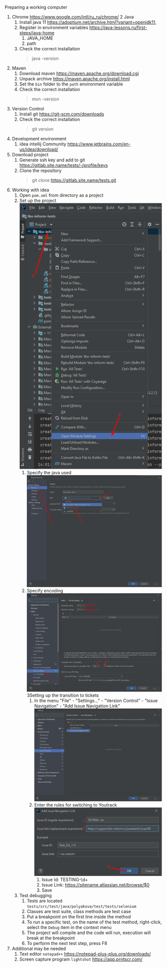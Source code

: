 Preparing a working computer

1. Chrome https://www.google.com/intl/ru_ru/chrome/
   2 Java
   1. Install java 11 https://adoptium.net/archive.html?variant=openjdk11,
   2. Register in environment variables https://java-lessons.ru/first-steps/java-home
      1. JAVA_HOME
      2. path
   3. Check the correct installation
      > java -version
3. Maven
   1. Download maven https://maven.apache.org/download.cgi
   2. Unpack archive https://maven.apache.org/install.html
   3. Set the `bin` folder to the `path` environment variable
   4. Check the correct installation
      >mvn -version
4. Version Control
   1. Install git https://git-scm.com/downloads
   2. Check the correct installation
      > git version
5. Development environment
   1. idea intellij Community https://www.jetbrains.com/en-us/idea/download/
6. Download project
   1. Generate ssh key and add to git https://gitlab.site.name/tests/-/profile/keys
   2. Clone the repository
      >git clone https://gitlab.site.name/tests.git
7. Working with idea
   1. Open `pom.xml` from directory as a project
   2. Set up the project ![workstation7_2.png](./img/workstation7_2.png)
      1. Specify the java used ![workstation7_2_1.png](./img/workstation7_2_1.png)
      2. Specify encoding ![workstation7_2_2.png](./img/workstation7_2_2.png)
      3Setting up the transition to tickets
         1. In the menu "File" - "Settings..." - "Version Control" - "Issue Navigation" - "Add Issue Navigation Link" ![workstation7_2_4_1.png](./img/workstation7_2_4_1.png)
         2. Enter the rules for switching to Youtrack ![workstation7_2_4_2.png](./img/workstation7_2_4_2.png)
            1. Issue Id: TESTING-\d+
            2. Issue Link: https://sitename.atlassian.net/browse/$0
            3. Save
   3. Test debugging
      1. Tests are located `tests/src/test/java/polyakova/test/tests/selenium`
      2. Classes are test suite, class methods are test case
      3. Put a breakpoint on the first line inside the method
      4. To run a specific test, on the name of the test method, right-click, select the `Debug` item in the context menu
      5. The project will compile and the code will run, execution will break at the breakpoint
      6. To perform the next test step, press F8
8. Additional may be needed
   1. Text editor `notepad++` https://notepad-plus-plus.org/downloads/
   2. Screen capture program `lightshot` https://app.prntscr.com/